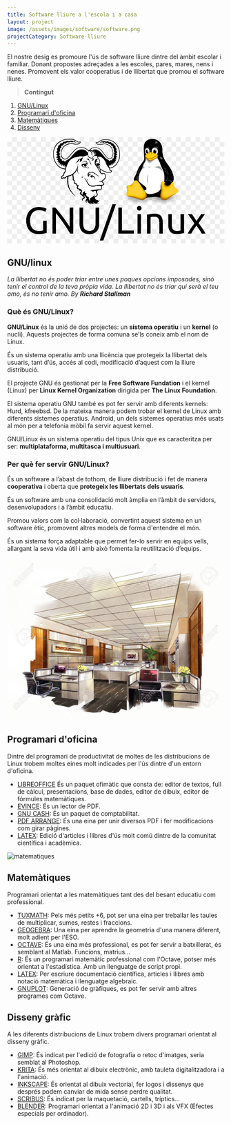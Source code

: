 ```yaml
---
title: Software lliure a l'escola i a casa
layout: project
image: /assets/images/software/software.png
projectCategory: Software-lliure
---
```


El nostre desig es promoure l'ús de software lliure dintre del àmbit escolar i familiar. Donant propostes adreçades a les escoles, pares, mares, nens i nenes. Promovent els valor cooperatius i de llibertat que promou el software lliure.


>**Contingut**
1. [GNU/Linux](#gnulinux)
2. [Programari d'oficina](#programari-doficina)
3. [Matemàtiques](#matemàtiques)
4. [Disseny](#disseny-gràfic)



 ![gnulinux](/assets/images/GNU-Linux/gnulinux.jpg)

## GNU/linux
*La llibertat no és poder triar entre unes poques opcions imposades, sinó tenir el control de la teva pròpia vida. La llibertat no és triar qui serà el teu amo, és no tenir amo. By
**Richard Stallman***

### Què és GNU/Linux?

**GNU/Linux** és la unió de dos projectes: un **sistema operatiu** i un **kernel** (o nucli). Aquests projectes de forma comuna se’ls coneix amb el nom de Linux.

És un sistema operatiu amb una llicència que protegeix la llibertat dels usuaris, tant d’ús, accés al codi, modificació d’aquest com la lliure distribució.

El projecte GNU és gestionat per la **Free Software Fundation** i el kernel (Linux) per **Linux Kernel Organization** dirigida per **The Linux Foundation**.

El sistema operatiu GNU també es pot fer servir amb diferents kernels: Hurd, kfreebsd. De la mateixa manera podem trobar el kernel de Linux amb diferents sistemes operatius. Android, un dels sistemes operatius més usats al món per a telefonia mòbil fa servir aquest kernel.

GNU/Linux és un sistema operatiu del tipus Unix que es caracteritza per ser: **multiplataforma, multitasca i multiusuari**.

### Per què fer servir GNU/Linux?

És un software a l’abast de tothom, de lliure distribució i fet de manera **cooperativa** i oberta que **protegeix les llibertats dels usuaris**.

És un software amb una consolidació molt àmplia en l’àmbit de servidors, desenvolupadors i a l’àmbit educatiu.

Promou valors com la col·laboració, convertint aquest sistema en un software ètic, promovent altres models de forma d'entendre el món.

És un sistema força adaptable que permet fer-lo servir en equips vells, allargant la seva vida útil i amb això fomenta la reutilització d’equips.


![oficina](/assets/images/software/Oficina/oficina.jpeg)

## Programari d'oficina
Dintre del programari de productivitat de moltes de les distribucions de Linux trobem moltes eines molt indicades per l'ús dintre d'un entorn d'oficina.

* [LIBREOFFICE](https://ca.libreoffice.org/) És un paquet ofimàtic que consta de: editor de textos, full de càlcul, presentacions, base de dades, editor de dibuix, editor de fórmules matemàtiques.
* [EVINCE](https://wiki.gnome.org/Apps/Evince): És un lector de PDF.
* [GNU CASH](https://www.gnucash.org/): És un paquet de comptabilitat.
* [PDF ARRANGE](https://github.com/pdfarranger/pdfarranger): És una eina per unir diversos PDF i fer modificacions com girar pàgines.
* [LATEX](https://www.latex-project.org/): Edició d'articles i llibres d'ús molt comú dintre de la comunitat científica i acadèmica.


![matematiques](/assets/images/software/Matemàtiques/IMG_20220131_174601.jpg)

## Matemàtiques
Programari orientat a les matemàtiques tant des del besant educatiu com professional.
* [TUXMATH](http://www.tux4kids.com/tuxmath.html): Pels més petits +6, pot ser una eina per treballar les taules de multiplicar, sumes, restes i fraccions.
* [GEOGEBRA](https://www.geogebra.org/): Una eina per aprendre la geometria d'una manera diferent, molt adient per l'ESO.
* [OCTAVE](https://www.gnu.org/software/octave/index): És una eina més professional, es pot fer servir a batxillerat, és semblant al Matlab. Funcions, matrius...
* [R](https://www.r-project.org/): És un programari matemàtic professional com l'Octave, potser més orientat a l'estadística. Amb un llenguatge de script propi.
* [LATEX](https://www.latex-project.org/): Per escriure documentació científica, articles i llibres amb notació matemàtica i llenguatge algebraic.
* [GNUPLOT](http://www.gnuplot.info/): Generació de gràfiques, es pot fer servir amb altres programes com Octave.


## Disseny gràfic
A les diferents distribucions de Linux trobem divers programari orientat al disseny gràfic.

* [GIMP](https://www.gimp.org/): És indicat per l'edició de fotografia o retoc d'imatges, seria semblat al Photoshop.
* [KRITA](https://krita.org/en/): És més orientat al dibuix electrònic, amb tauleta digitalitzadora i a l'animació.
* [INKSCAPE](https://inkscape.org/): És orientat al dibuix vectorial, fer logos i dissenys que després podem canviar de mida sense perdre qualitat.
* [SCRIBUS](https://www.scribus.net/): És indicat per la maquetació, cartells, tríptics...
* [BLENDER](https://www.blender.org/): Programari orientat a l'animació 2D i 3D i als VFX (Efectes especials per ordinador).
